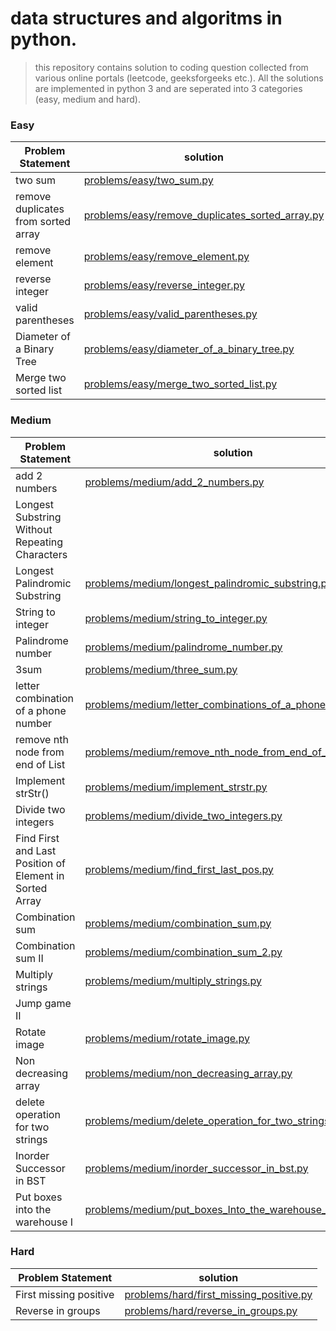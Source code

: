 # data structures and algoritms in python.

> this repository contains solution to coding question collected from various online portals (leetcode, geeksforgeeks etc.). All the solutions are implemented in python 3 and are seperated into 3 categories (easy, medium and hard).

### Easy

| Problem Statement                   | solution                                                                                           |
| ----------------------------------- | -------------------------------------------------------------------------------------------------- |
| two sum                             | [problems/easy/two_sum.py](problems/easy/two_sum.py)                                               |
| remove duplicates from sorted array | [problems/easy/remove_duplicates_sorted_array.py](problems/easy/remove_duplicates_sorted_array.py) |
| remove element                      | [problems/easy/remove_element.py](problems/easy/remove_element.py)                                 |
| reverse integer                     | [problems/easy/reverse_integer.py](problems/easy/reverse_integer.py)                               |
| valid parentheses                   | [problems/easy/valid_parentheses.py](problems/easy/valid_parentheses.py)                           |
| Diameter of a Binary Tree           | [problems/easy/diameter_of_a_binary_tree.py](problems/easy/diameter_of_a_binary_tree.py)           |
| Merge two sorted list               | [problems/easy/merge_two_sorted_list.py](problems/easy/merge_two_sorted_list.py)                   |

### Medium

| Problem Statement                                       | solution                                                                                                             |
| ------------------------------------------------------- | -------------------------------------------------------------------------------------------------------------------- |
| add 2 numbers                                           | [problems/medium/add_2_numbers.py](problems/medium/add_2_numbers.py)                                                 |
| Longest Substring Without Repeating Characters          | []()                                                                                                                 |
| Longest Palindromic Substring                           | [problems/medium/longest_palindromic_substring.py](problems/medium/longest_palindromic_substring.py)                 |
| String to integer                                       | [problems/medium/string_to_integer.py](problems/medium/string_to_integer.py)                                         |
| Palindrome number                                       | [problems/medium/palindrome_number.py](problems/medium/palindrome_number.py)                                         |
| 3sum                                                    | [problems/medium/three_sum.py](problems/medium/three_sum.py)                                                         |
| letter combination of a phone number                    | [problems/medium/letter_combinations_of_a_phone_number.py](problems/medium/letter_combinations_of_a_phone_number.py) |
| remove nth node from end of List                        | [problems/medium/remove_nth_node_from_end_of_list.py](problems/medium/remove_nth_node_from_end_of_list.py)           |
| Implement strStr()                                      | [problems/medium/implement_strstr.py](problems/medium/implement_strstr.py)                                           |
| Divide two integers                                     | [problems/medium/divide_two_integers.py](problems/medium/divide_two_integers.py)                                     |
| Find First and Last Position of Element in Sorted Array | [problems/medium/find_first_last_pos.py](problems/medium/find_first_last_pos.py)                                     |
| Combination sum                                         | [problems/medium/combination_sum.py](problems/medium/combination_sum.py)                                             |
| Combination sum II                                      | [problems/medium/combination_sum_2.py](problems/medium/combination_sum_2.py)                                         |
| Multiply strings                                        | [problems/medium/multiply_strings.py](problems/medium/multiply_strings.py)                                           |
| Jump game II                                            | []()                                                                                                                 |
| Rotate image                                            | [problems/medium/rotate_image.py](problems/medium/rotate_image.py)                                                   |
| Non decreasing array                                    | [problems/medium/non_decreasing_array.py](problems/medium/non_decreasing_array.py)                                   |
| delete operation for two strings                        | [problems/medium/delete_operation_for_two_strings.py](problems/medium/delete_operation_for_two_strings.py)           |
| Inorder Successor in BST                                | [problems/medium/inorder_successor_in_bst.py](problems/medium/inorder_successor_in_bst.py)                           |
| Put boxes into the warehouse I                          | [problems/medium/put_boxes_Into_the_warehouse_I.py](problems/medium/put_boxes_Into_the_warehouse_I.py)               |

### Hard

| Problem Statement      | solution                                                                           |
| ---------------------- | ---------------------------------------------------------------------------------- |
| First missing positive | [problems/hard/first_missing_positive.py](problems/hard/first_missing_positive.py) |
| Reverse in groups      | [problems/hard/reverse_in_groups.py](problems/hard/reverse_in_groups.py)           |
